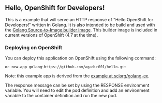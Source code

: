 ## Hello, OpenShift for Developers! ##
This is a example that will serve an HTTP response of "Hello OpenShift for Developers!" written in Golang. It is also
intended to be build and used with the [Golang Source-to-Image builder image](https://github.com/sclorg/golang-container).  This builder image is included in current versions of OpenShift (4.7 at the time).

### Deploying on OpenShift
You can deploy this application on OpenShift using the following command:

```shell
oc new-app golang~https://github.com/agadir001/hello.git
```

Note: this example app is derived from the [example at sclorg/golang-ex](https://github.com/sclorg/golang-ex).

The response message can be set by using the RESPONSE environment
variable.  You will need to edit the pod definition and add an
environment variable to the container definition and run the new pod.
